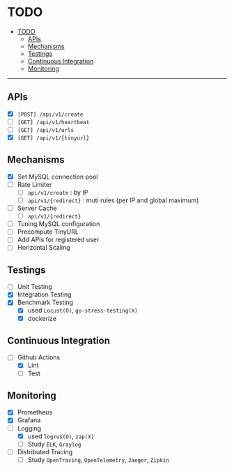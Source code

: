 # TODO

- [TODO](#todo)
  - [APIs](#apis)
  - [Mechanisms](#mechanisms)
  - [Testings](#testings)
  - [Continuous Integration](#continuous-integration)
  - [Monitoring](#monitoring)

---

## APIs

- [x] `[POST] /api/v1/create`
- [ ] `[GET] /api/v1/heartbeat`
- [ ] `[GET] /api/v1/urls`
- [x] `[GET] /api/v1/{tinyurl}`

## Mechanisms

- [x] Set MySQL connection pool
- [ ] Rate Limiter
  - [ ] `api/v1/create` : by IP
  - [ ] `api/v1/{redirect}` : muti rules (per IP and global maximum)
- [ ] Server Cache
  - [ ] `api/v1/{redirect}`
- [ ] Tuning MySQL configuration
- [ ] Precompute TinyURL
- [ ] Add APIs for registered user
- [ ] Horizontal Scaling

## Testings

- [ ] Unit Testing
- [x] Integration Testing
- [x] Benchmark Testing
  - [x] used `Locust(O)`, `go-stress-testing(X)`
  - [x] dockerize

## Continuous Integration
- [ ] Github Actions
  - [x] Lint
  - [ ] Test

## Monitoring

- [x] Prometheus
- [x] Grafana
- [ ] Logging
  - [x] used `logrus(O)`, `zap(X)`
  - [ ] Study `ELK`, `Graylog`
- [ ] Distributed Tracing
  - [ ] Study `OpenTracing`, `OpenTelemetry`, `Jaeger`, `Zipkin`
